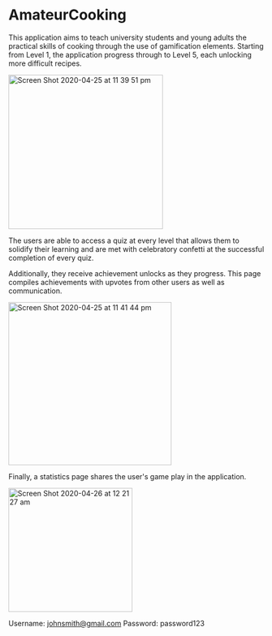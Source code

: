# AmateurCooking

This application aims to teach university students and young adults the practical skills of cooking through the use of gamification elements. Starting from Level 1, the application progress through to Level 5, each unlocking more difficult recipes. 

<img width="304" alt="Screen Shot 2020-04-25 at 11 39 51 pm" src="https://user-images.githubusercontent.com/57245302/80282956-b7932600-8757-11ea-87dc-76c5906bc6fd.png">


The users are able to access a quiz at every level that allows them to solidify their learning and are met with celebratory confetti at the successful completion of every quiz. 

Additionally, they receive achievement unlocks as they progress. This page compiles achievements with upvotes from other users as well as communication. 

<img width="321" alt="Screen Shot 2020-04-25 at 11 41 44 pm" src="https://user-images.githubusercontent.com/57245302/80282981-e3161080-8757-11ea-8aea-69af990ec5c6.png">


Finally, a statistics page shares the user's game play in the application. 

<img width="244" alt="Screen Shot 2020-04-26 at 12 21 27 am" src="https://user-images.githubusercontent.com/57245302/80282999-fd4fee80-8757-11ea-87f2-c3a39defbca7.png">


Username: johnsmith@gmail.com
Password: password123

